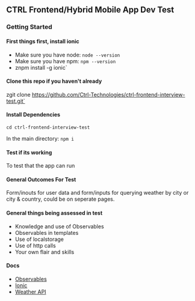 ## CTRL Frontend/Hybrid Mobile App Dev Test ##

### Getting Started ###

#### First things first, install ionic #### 
* Make sure you have node:  `node --version`
* Make sure you have npm: `npm --version`
* znpm install -g ionic`

#### Clone this repo if you haven't already ####

zgit clone https://github.com/Ctrl-Technologies/ctrl-frontend-interview-test.git`

#### Install Dependencies ####

`cd ctrl-frontend-interview-test`

In the main directory: `npm i`

#### Test if its working ####

To test that the app can run

#### General Outcomes For Test ####
Form/inouts for user data and form/inputs for querying weather by city or city & country, could be on seperate pages.

#### General things being assessed in test ####
* Knowledge and use of Observables
* Observables in templates
* Use of localstorage
* Use of http calls
* Your own flair and skills

#### Docs ####
* [Observables](https://rxjs-dev.firebaseapp.com/)
* [Ionic](https://ionicframework.com/docs)
* [Weather API](https://www.openweathermap.org/current)

